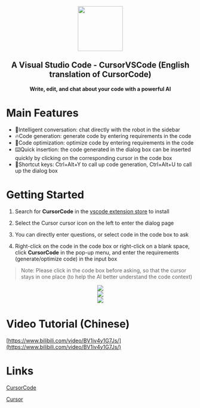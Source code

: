 <h2 align="center"><img src="https://s1.ax1x.com/2023/03/24/ppBM3CV.png" height="120">
<br><br>A Visual Studio Code - CursorVSCode (English translation of CursorCode)</h2>
<p align="center"><strong>Write, edit, and chat about your code with a powerful AI</strong></p>

# Main Features

- 📃Intelligent conversation: chat directly with the robot in the sidebar
- 🔥Code generation: generate code by entering requirements in the code
- 📝Code optimization: optimize code by entering requirements in the code
- :keyboard:Quick insertion: the code generated in the dialog box can be inserted quickly by clicking on the corresponding cursor in the code box
- :key:Shortcut keys: Ctrl+Alt+Y to call up code generation, Ctrl+Alt+U to call up the dialog box

# Getting Started

1. Search for **CursorCode** in the [vscode extension store](https://marketplace.visualstudio.com/items?itemName=meteorstudio.cursorcode) to install

2. Select the Cursor cursor icon on the left to enter the dialog page
3. You can directly enter questions, or select code in the code box to ask
4. Right-click on the code in the code box or right-click on a blank space, click **CursorCode** in the pop-up menu, and enter the requirements (generate/optimize code) in the input box

> Note: Please click in the code box before asking, so that the cursor stays in one place (to help the AI better understand the code context)

<center><img src="https://s1.ax1x.com/2023/03/24/ppBBykV.png"></center>

<center><img src="https://s1.ax1x.com/2023/03/24/ppBB6YT.png"></center>

<center><img src="https://s1.ax1x.com/2023/03/24/ppBBcfU.png"></center>



# Video Tutorial (Chinese)

[https://www.bilibili.com/video/BV1iv4y1G7Js/](https://www.bilibili.com/video/BV1iv4y1G7Js/)

# Links

[CursorCode](https://github.com/Meteo-Pig/CursorCode)

[Cursor](https://www.cursor.so/)
